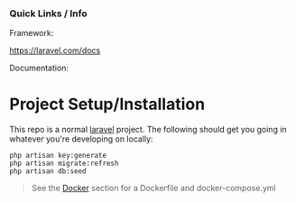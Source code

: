 ### Quick Links / Info

Framework:

https://laravel.com/docs

Documentation: 

# Project Setup/Installation

This repo is a normal [laravel](https://laravel.com/docs) project. The following should get you going in whatever you're developing on locally:

```
php artisan key:generate
php artisan migrate:refresh
php artisan db:seed
```

> See the [Docker](#markdown-header-docker) section for a Dockerfile and docker-compose.yml
